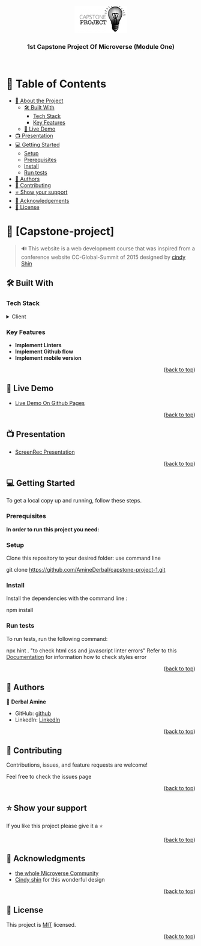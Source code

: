 <a name="readme-top"></a>

<div align="center">
  <!-- You are encouraged to replace this logo with your own! Otherwise you can also remove it. -->
  <img src="./assets/images/how-to-do-a-capstone-project.jpg" alt="logo" width="140"  height="auto" />
  <br/>

  <h3><b>1st Capstone Project Of Microverse (Module One)</b></h3>

</div>
<br/>
<!-- TABLE OF CONTENTS -->

# 📗 Table of Contents

- [📖 About the Project](#about-project)
  - [🛠 Built With](#built-with)
    - [Tech Stack](#tech-stack)
    - [Key Features](#key-features)
  - [🚀 Live Demo](#live-demo)
 - [📺 Presentation](#presentation) 
- [💻 Getting Started](#getting-started)
  - [Setup](#setup)
  - [Prerequisites](#prerequisites)
  - [Install](#install)
  - [Run tests](#run-tests)
- [👥 Authors](#authors)
- [🤝 Contributing](#contributing)
- [⭐️ Show your support](#support)
- [🙏 Acknowledgements](#acknowledgements)
- [📝 License](#license)

# 📖 [Capstone-project] <a name="about-project"></a>

>🔊 This website is a web development course that was inspired from a conference website CC-Global-Summit of 2015 designed by [cindy Shin](https://www.behance.net/gallery/29845175/CC-Global-Summit-2015)
## 🛠 Built With <a name="built-with"></a>

### Tech Stack <a name="tech-stack"></a>

<details>
  <summary>Client</summary>
  <ul>
    <li><a href="https://developer.mozilla.org/en-US/docs/Web/HTML">Html</a></li>
    <li><a href="https://developer.mozilla.org/en/docs/Web/CSS">Css</a></li>
    <li><a href="https://www.javascripttutorial.net">JavaScript</a></li>
  </ul>
</details>

<!-- Features -->

### Key Features <a name="key-features"></a>

- **Implement Linters**
- **Implement Github flow**
- **Implement mobile version**

<p align="right">(<a href="#readme-top">back to top</a>)</p>

<!-- LIVE DEMO -->

## 🚀 Live Demo <a name="live-demo"></a>

- [Live Demo On Github Pages](https://aminederbal.github.io/capstone-project-1/)

<p align="right">(<a href="#readme-top">back to top</a>)</p>

## 📺 Presentation <a name="presentation"></a>
- [ScreenRec Presentation](https://screenrec.com/share/LaxkB6AzMU)

<p align="right">(<a href="#readme-top">back to top</a>)</p>

<!-- GETTING STARTED -->

## 💻 Getting Started <a name="getting-started"></a>

To get a local copy up and running, follow these steps.

### Prerequisites

**In order to run this project you need:**

### Setup

Clone this repository to your desired folder: use command line

git clone https://github.com/AmineDerbal/capstone-project-1.git

### Install

Install the dependencies with the command line :

npm install

### Run tests

To run tests, run the following command:

npx hint . "to check html css and javascript linter errors" Refer to this [Documentation]("https://github.com/microverseinc/linters-config/tree/master/html-css-js) for information how to check styles error

<p align="right">(<a href="#readme-top">back to top</a>)</p>

## 👥 Authors <a name="authors"></a>

👤 **Derbal Amine**

- GitHub: [github](https://github.com/AmineDerbal)
- LinkedIn: [LinkedIn](https://www.linkedin.com/in/mohammed-el-amine-derbal-4038541b6/)

<p align="right">(<a href="#readme-top">back to top</a>)</p>


<!-- CONTRIBUTING -->

## 🤝 Contributing <a name="contributing"></a>

Contributions, issues, and feature requests are welcome!

Feel free to check the issues page


<p align="right">(<a href="#readme-top">back to top</a>)</p>

<!-- SUPPORT -->

## ⭐️ Show your support <a name="support"></a>

If you like this project please give it a ⭐

<p align="right">(<a href="#readme-top">back to top</a>)</p>

<!-- ACKNOWLEDGEMENTS -->

## 🙏 Acknowledgments <a name="acknowledgements"></a>

- [the whole Microverse Community](https://www.microverse.org/)
- [Cindy shin](https://www.behance.net/gallery/29845175/CC-Global-Summit-2015) for this wonderful design


<p align="right">(<a href="#readme-top">back to top</a>)</p>

<!-- LICENSE -->

## 📝 License <a name="license"></a>

This project is [MIT](./LICENCE) licensed.

<p align="right">(<a href="#readme-top">back to top</a>)</p>